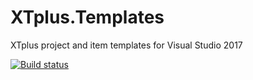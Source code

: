 # XTplus.Templates
XTplus project and item templates for Visual Studio 2017

[![Build status](https://ci.appveyor.com/api/projects/status/e8r8bx7ib1ktt0s5/branch/master?svg=true)](https://ci.appveyor.com/project/IInspectable/xtplus-templates/branch/master)
